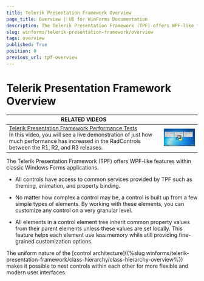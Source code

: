 ```yaml
---
title: Telerik Presentation Framework Overview
page_title: Overview | UI for WinForms Documentation
description: The Telerik Presentation Framework (TPF) offers WPF-like features within classic Windows Forms applications. 
slug: winforms/telerik-presentation-framework/overview
tags: overview
published: True
position: 0
previous_url: tpf-overview
---
```


# Telerik Presentation Framework Overview

| RELATED VIDEOS |  |
| ------ | ------ |
|[Telerik Presentation Framework Performance Tests](http://www.telerik.com/videos/winforms/telerik-presentation-framework-performance-tests)<br>In this video, you will see a live demonstration of just how much performance has increased in the RadControls between the R1, R2, and R3 releases.|![tpf-overview 001](images/tpf-overview001.png)|

 

The Telerik Presentation Framework (TPF) offers WPF-like features within classic Windows Forms applications. 

* All controls have access to common services provided by TPF such as theming, animation, and property binding. 

* No matter how complex a control may be, a control is built up from a few simple types of elements. By working with these elements, you can customize any control on a very granular level. 


* All elements in a control element tree inherit common property values from their parent elements unless these values are set locally. This feature helps each element use less memory while still providing fine-grained customization options. 

The uniform nature of the [control architecture]({%slug winforms/telerik-presentation-framework/class-hierarchy/class-hierarchy-overview%}) makes it possible to nest controls within each other for more flexible and modern user interfaces. 
